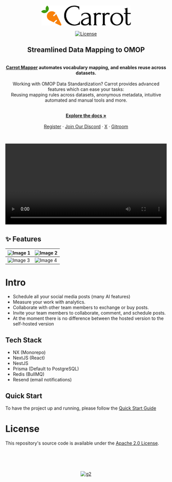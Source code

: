 <p align="center">
  <a href="https://carrot.ac.uk/" target="_blank">
  <picture>
    <source media="(prefers-color-scheme: dark)" srcset="/images/logo-dark.png">
    <img alt="Postiz Logo" src="/images/logo-primary.png" width="280"/>
  </picture>
  </a>
</p>

<p align="center">
<a href="https://opensource.org/licenses/Apache-2.0">
  <img src="https://img.shields.io/badge/License-Apache%202.0-blue.svg" alt="License">
</a>
</p>

<div align="center">
  <strong>
  <h2>Streamlined Data Mapping to OMOP</h2><br />
  <a href="https://carrot.ac.uk/">Carrot Mapper</a> automates vocabulary mapping, and enables reuse across datasets.<br /><br />
  </strong>
  Working with OMOP Data Standardization? Carrot provides advanced features which can ease your tasks:<br />Reusing mapping rules across datasets, anonymous metadata, intuitive automated and manual tools and more.
</div>

<p align="center">
  <br />
  <a href="https://health-informatics-uon.github.io/carrot/mapper" rel="dofollow"><strong>Explore the docs »</strong></a>
  <br />

  <br/>
    <a href="https://platform.postiz.com">Register</a>
    ·
    <a href="https://discord.postiz.com">Join Our Discord</a>
    ·
    <a href="https://twitter.com/nevodavid">X</a>
    ·
    <a href="https://gitroom.com">Gitroom</a>
  </p>

<br />

<p align="center">
  <video src="https://github.com/user-attachments/assets/05436a01-19c8-4827-b57f-05a5e7637a67" width="100%" />
</p>

## ✨ Features

| ![Image 1](https://github.com/user-attachments/assets/a27ee220-beb7-4c7e-8c1b-2c44301f82ef) | ![Image 2](https://github.com/user-attachments/assets/eb5f5f15-ed90-47fc-811c-03ccba6fa8a2) |
| ------------------------------------------------------------------------------------------- | ------------------------------------------------------------------------------------------- |
| ![Image 3](https://github.com/user-attachments/assets/d51786ee-ddd8-4ef8-8138-5192e9cfe7c3) | ![Image 4](https://github.com/user-attachments/assets/91f83c89-22f6-43d6-b7aa-d2d3378289fb) |

# Intro

- Schedule all your social media posts (many AI features)
- Measure your work with analytics.
- Collaborate with other team members to exchange or buy posts.
- Invite your team members to collaborate, comment, and schedule posts.
- At the moment there is no difference between the hosted version to the self-hosted version

## Tech Stack

- NX (Monorepo)
- NextJS (React)
- NestJS
- Prisma (Default to PostgreSQL)
- Redis (BullMQ)
- Resend (email notifications)

## Quick Start

To have the project up and running, please follow the [Quick Start Guide](https://docs.postiz.com/quickstart)

##

# License

This repository's source code is available under the [Apache 2.0 License](LICENSE).

<br /><br /><br />

<p align="center">
  <a href="https://www.g2.com/products/postiz/take_survey" target="blank"><img alt="g2" src="https://github.com/user-attachments/assets/892cb74c-0b49-4589-b2f5-fbdbf7a98f66" /></a>
</p>
